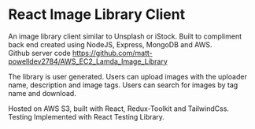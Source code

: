 # React Image Library Client

An image library client similar to Unsplash or iStock. Built to compliment back
end created using NodeJS, Express, MongoDB and AWS.  
Github server code
https://github.com/matt-powelldev2784/AWS_EC2_Lamda_Image_Library

The library is user generated. Users can upload images with the uploader name,
description and image tags. Users can search for images by tag name and
download.

Hosted on AWS S3, built with React, Redux-Toolkit and TailwindCss.  
Testing Implemented with React Testing Library.
